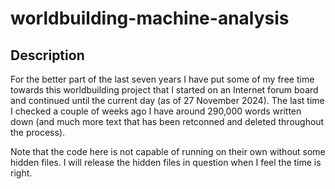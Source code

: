# worldbuilding-machine-analysis

## Description
For the better part of the last seven years I have put some of my free time towards this worldbuilding project that I started on an Internet forum board and continued until the current day (as of 27 November 2024). The last time I checked a couple of weeks ago I have around 290,000 words written down (and much more text that has been retconned and deleted throughout the process).

Note that the code here is not capable of running on their own without some hidden files. I will release the hidden files in question when I feel the time is right.